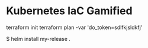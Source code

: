 # Kubernetes IaC Gamified 

terraform init
terraform plan -var 'do_token=sdlfkjsldkfj'


$ helm install my-release .
